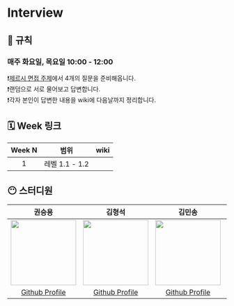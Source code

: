 # Interview
## 🚫 규칙
### 매주 화요일, 목요일 10:00 - 12:00
❗️[제르시 면접 주제](https://github.com/JeaSungLEE/iOSInterviewquestions)에서 4개의 질문을 준비해옵니다. <br>
❗️랜덤으로 서로 물어보고 답변합니다. <br>
❗️각자 본인이 답변한 내용을 wiki에 다음날까지 정리합니다. <br>

## 🗓️ Week 링크
| Week N | 범위 | wiki |
|:--:|:--:|:--:|
| 1 | 레벨 1.1 - 1.2 |  |

## 😶 스터디원
| 권승용 | 김형석 | 김민송 | 이명지 | 
| :-------: | :--------: | :--------: | :--------: |
| <Img src = "https://avatars.githubusercontent.com/u/22342277?v=4"  width="150" height="150"> |  <Img src = "https://avatars.githubusercontent.com/u/102458207?v=4"  width="150" height="150"> | <Img src = "https://avatars.githubusercontent.com/u/124889931?v=4"  width="150" height="150"> | <Img src = "https://avatars.githubusercontent.com/u/109843103?v=4"  width="150" height="150"> |
|[Github Profile](https://github.com/ericKwon95) | [Github Profile](https://github.com/NeoSelf1) | [Github Profile](https://github.com/mint3382) | [Github Profile](https://github.com/zzangmmz) |
